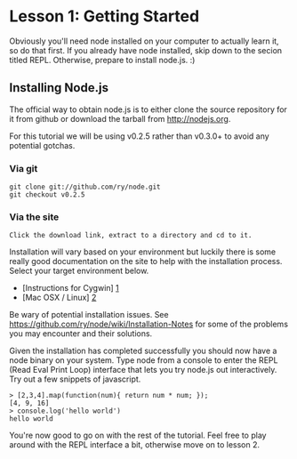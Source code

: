 # Lesson 1: Getting Started
Obviously you'll need node installed on your computer to actually learn it, so do that first. If you already have node installed, skip down to the secion titled REPL. Otherwise, prepare to install node.js. :)

## Installing Node.js
The official way to obtain node.js is to either clone the source repository for it from github or download the tarball from http://nodejs.org.

For this tutorial we will be using v0.2.5 rather than v0.3.0+ to avoid any potential gotchas. 

### Via git
	git clone git://github.com/ry/node.git
	git checkout v0.2.5 

### Via the site
	Click the download link, extract to a directory and cd to it.

Installation will vary based on your environment but luckily there is some really good documentation on the site to help with the installation process. Select your target environment below.

* [Instructions for Cygwin] [1] 
* [Mac OSX / Linux] [2]

Be wary of potential installation issues. See https://github.com/ry/node/wiki/Installation-Notes for some of the problems you may encounter and their solutions.

Given the installation has completed successfully you should now have a node binary on your system. Type node from a console to enter the REPL (Read Eval Print Loop) interface that lets you try node.js out interactively. Try out a few snippets of javascript.
	
	> [2,3,4].map(function(num){ return num * num; });
	[4, 9, 16]
	> console.log('hello world')
	hello world

You're now good to go on with the rest of the tutorial. Feel free to play around with the REPL interface a bit, otherwise move on to lesson 2.


[1]: https://github.com/ry/node/wiki/Building-node.js-on-Cygwin-(Windows)
[2]: https://github.com/ry/node/wiki/Quick-and-easy-installation
